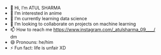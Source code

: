 - 👋 Hi, I’m ATUL SHARMA
- 👀 I’m interested in anime
- 🌱 I’m currently learning data science
- 💞️ I’m looking to collaborate on projects on machine learning
- 📫 How to reach me https://www.instagram.com/_atulsharma_09____/ dm
- 😄 Pronouns: he/him
- ⚡ Fun fact: life is unfair XD
  

<!---
ATULSHARMA009/ATULSHARMA009 is a ✨ special ✨ repository because its `README.md` (this file) appears on your GitHub profile.
You can click the Preview link to take a look at your changes.
--->
